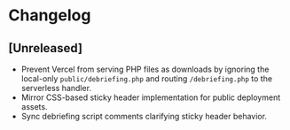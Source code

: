 # Changelog

## [Unreleased]
- Prevent Vercel from serving PHP files as downloads by ignoring the local-only `public/debriefing.php` and routing `/debriefing.php` to the serverless handler.
- Mirror CSS-based sticky header implementation for public deployment assets.
- Sync debriefing script comments clarifying sticky header behavior.
